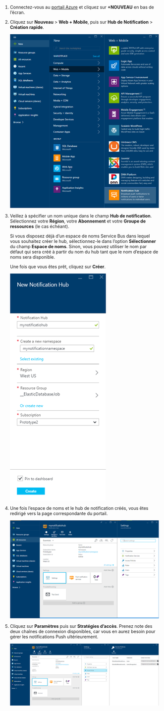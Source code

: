 

1. Connectez-vous au [portail Azure](https://portal.windowsazure.com/) et cliquez sur **+NOUVEAU** en bas de l’écran.

2. Cliquez sur **Nouveau** > **Web + Mobile**, puis sur **Hub de Notification** > **Création rapide**.

   	![Portail Azure - Création de hubs de notification](./media/notification-hubs-portal-create-new-hub/notification-hubs-azure-portal-create.png)

3. Veillez à spécifier un nom unique dans le champ **Hub de notification**. Sélectionnez votre **Région**, votre **Abonnement** et votre **Groupe de ressources** (le cas échéant).
 
	Si vous disposez déjà d’un espace de noms Service Bus dans lequel vous souhaitez créer le hub, sélectionnez-le dans l’option **Sélectionner** du champ **Espace de noms**. Sinon, vous pouvez utiliser le nom par défaut qui sera créé à partir du nom du hub tant que le nom d’espace de noms sera disponible.

	Une fois que vous êtes prêt, cliquez sur **Créer**.

   	![Portail Azure - Définition des propriétés du hub de notification](./media/notification-hubs-portal-create-new-hub/notification-hubs-azure-portal-settings.png)

4. Une fois l’espace de noms et le hub de notification créés, vous êtes redirigé vers la page correspondante du portail.

   	![Portail Azure - Page du portail du hub de notification](./media/notification-hubs-portal-create-new-hub/notification-hubs-azure-portal-page.png)
       
5. Cliquez sur **Paramètres** puis sur **Stratégies d’accès**. Prenez note des deux chaînes de connexion disponibles, car vous en aurez besoin pour gérer les notifications Push ultérieurement.

   	![Portail Azure - Chaînes de connexion du hub de notification](./media/notification-hubs-portal-create-new-hub/notification-hubs-connection-strings-portal.png)

<!---HONumber=AcomDC_0218_2016-->